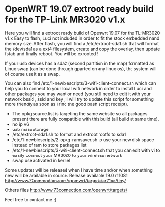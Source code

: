 # OpenWRT 19.07 extroot ready build for the TP-Link MR3020 v1.x

Here you will find a extroot ready build of Openwrt 19.07 for the TL-MR3020 v1.x
Easy to flash, Luci not included in order to fit the stock embedded nand memory size.
After flash, you will find a /etc/extroot-sda1.sh that will format the /dev/sda1 as a ext4 filesystem, create and copy the overlay, then update fstab and finally reboot.
You will be exrooted !! 

If your usb devices has a sda2 (second partition in the map) formatted as Linux swap (can be done through gparted on any linux os), the system will of course use it as a swap.

You can also find /etc/1-newbiescripts/3-wifi-client-connect.sh which can help you to connect to your local wifi network in order to install Luci and other packages you may want or need (you still need to edit it with your network bssid , ssid and key ; I will try to update this script for something more friendly as soon as I find the good bash script receipt).

* The opkg source.list is targeting the same website so all packages present there are fully compatible with this build (all build at same time).
* no ip v6
* usb mass storage
* /etc/extroot-sda1.sh to format and extroot rootfs to sda1
* /etc/1-newbiescripts/2-opkg-ramsaver.sh to use your new disk space instead of ram to store packages list
* /etc/1-newbiescripts/3-wifi-client-connect.sh that you can edit with vi to easily connect your MR3020 to your wireless network
* swap use activated in kernel

Some updates will be released when I have time and/or when something new will be available in source.
Release available 19.0 r11081
http://www.73connection.com/openwrt/targets/ar71xx/tiny/

Others files
http://www.73connection.com/openwrt/targets/

Feel free to contact me ;)
